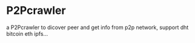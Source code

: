 # P2Pcrawler
a P2Pcrawler to dicover peer and get info from p2p network, support dht bitcoin eth ipfs...
